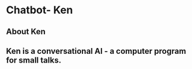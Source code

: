 # Chatbot- Ken

About Ken
-------------------------
Ken is a conversational AI - a computer program for small talks.
-------------------------
